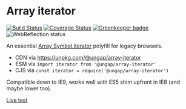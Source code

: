 # Array iterator

[![Build Status](https://travis-ci.com/ungap/array-iterator.svg?branch=master)](https://travis-ci.com/ungap/array-iterator) [![Coverage Status](https://coveralls.io/repos/github/ungap/array-iterator/badge.svg?branch=master)](https://coveralls.io/github/ungap/array-iterator?branch=master) [![Greenkeeper badge](https://badges.greenkeeper.io/ungap/array-iterator.svg)](https://greenkeeper.io/) ![WebReflection status](https://offline.report/status/webreflection.svg)

An essential [Array Symbol.iterator](https://developer.mozilla.org/en-US/docs/Web/JavaScript/Reference/Global_Objects/Array/@@iterator) polyfill for legacy browsers.

  * CDN via https://unpkg.com/@ungap/array-iterator
  * ESM via `import iterator from '@ungap/array-iterator'`
  * CJS via `const iterator = require('@ungap/array-iterator')`

Compatible down to IE9, works well with ES5 shim upfront in IE8 (and maybe lower too).

[Live test](https://ungap.github.io/array-iterator/test/)

